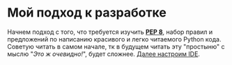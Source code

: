 # Мой подход к разработке
Начнем подход с того, что требуется изучить [**PEP 8**](https://pythonworld.ru/osnovy/pep-8-rukovodstvo-po-napisaniyu-koda-na-python.html#section-3), набор правил и предложений по написанию красивого и легко читаемого Python кода. Советую читать в самом начале, тк в будущем читать эту "простыню" с мыслю "*Это ж очевидно!*", будет сложнее. [Далее настроим IDE](Расширения_VS_Code.md).